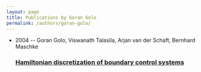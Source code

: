 ```yaml
---
layout: page
title: Publications by Goran Golo
permalink: /authors/goran-golo/
---
```


<ul class="post-list">
<li><span class='post-meta'>2004 -- Goran Golo, Viswanath Talasila, Arjan van der Schaft, Bernhard Maschke</span><h3><a class='post-link' href='../../hamiltonian-discretization-of-boundary-control-systems'>Hamiltonian discretization of boundary control systems</a></h3></li>

</ul>
